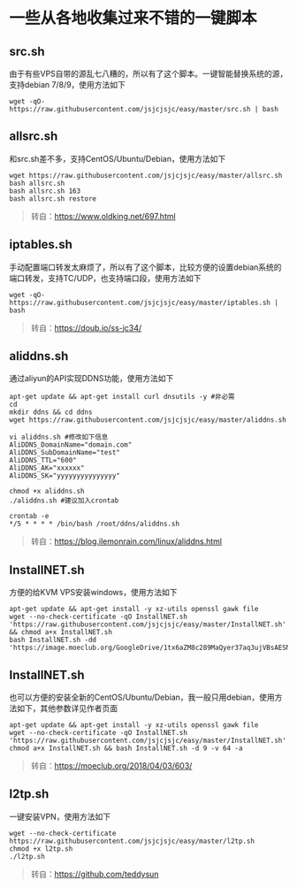 

# 一些从各地收集过来不错的一键脚本


## src.sh
由于有些VPS自带的源乱七八糟的，所以有了这个脚本。一键智能替换系统的源，支持debian 7/8/9，使用方法如下
```
wget -qO- https://raw.githubusercontent.com/jsjcjsjc/easy/master/src.sh | bash
```
## allsrc.sh
和src.sh差不多，支持CentOS/Ubuntu/Debian，使用方法如下
```
wget https://raw.githubusercontent.com/jsjcjsjc/easy/master/allsrc.sh
bash allsrc.sh
bash allsrc.sh 163
bash allsrc.sh restore
```
> 转自：https://www.oldking.net/697.html

## iptables.sh
手动配置端口转发太麻烦了，所以有了这个脚本，比较方便的设置debian系统的端口转发，支持TC/UDP，也支持端口段，使用方法如下
```
wget -qO- https://raw.githubusercontent.com/jsjcjsjc/easy/master/iptables.sh | bash
```
> 转自：https://doub.io/ss-jc34/

## aliddns.sh
通过aliyun的API实现DDNS功能，使用方法如下
```
apt-get update && apt-get install curl dnsutils -y #非必需
cd
mkdir ddns && cd ddns
wget https://raw.githubusercontent.com/jsjcjsjc/easy/master/aliddns.sh

vi aliddns.sh #修改如下信息
AliDDNS_DomainName="domain.com"
AliDDNS_SubDomainName="test"
AliDDNS_TTL="600"
AliDDNS_AK="xxxxxx"
AliDDNS_SK="yyyyyyyyyyyyyyy"

chmod +x aliddns.sh
./aliddns.sh #建议加入crontab

crontab -e
*/5 * * * * /bin/bash /root/ddns/aliddns.sh
```
> 转自：https://blog.ilemonrain.com/linux/aliddns.html

## InstallNET.sh
方便的给KVM VPS安装windows，使用方法如下
```
apt-get update && apt-get install -y xz-utils openssl gawk file
wget --no-check-certificate -qO InstallNET.sh 'https://raw.githubusercontent.com/jsjcjsjc/easy/master/InstallNET.sh' && chmod a+x InstallNET.sh
bash InstallNET.sh -dd 'https://image.moeclub.org/GoogleDrive/1tx6aZM8c289MaQyer37aq3ujVBsAESNm' 
```


## InstallNET.sh
也可以方便的安装全新的CentOS/Ubuntu/Debian，我一般只用debian，使用方法如下，其他参数详见作者页面
```
apt-get update && apt-get install -y xz-utils openssl gawk file
wget --no-check-certificate -qO InstallNET.sh 'https://raw.githubusercontent.com/jsjcjsjc/easy/master/InstallNET.sh'
chmod a+x InstallNET.sh && bash InstallNET.sh -d 9 -v 64 -a
```
> 转自：https://moeclub.org/2018/04/03/603/

## l2tp.sh
一键安装VPN，使用方法如下
```
wget --no-check-certificate https://raw.githubusercontent.com/jsjcjsjc/easy/master/l2tp.sh
chmod +x l2tp.sh
./l2tp.sh
```
> 转自：https://github.com/teddysun

